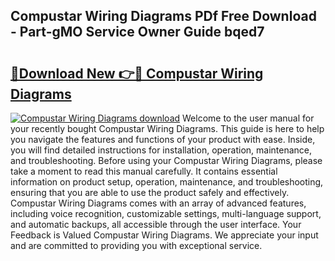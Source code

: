 ## Compustar Wiring Diagrams PDf Free Download - Part-gMO Service Owner Guide bqed7

# <h2><a href="http://dfmdh1.blite.top/?on=Compustar+Wiring+Diagrams">🔗Download New 👉🔴 Compustar Wiring Diagrams</a></h2>

[![Compustar Wiring Diagrams download](https://i.imgur.com/lujVjoI.png)](http://dfmdh1.blite.top/?on=Compustar+Wiring+Diagrams)
Welcome to the user manual for your recently bought Compustar Wiring Diagrams. This guide is here to help you navigate the features and functions of your product with ease. Inside, you will find detailed instructions for installation, operation, maintenance, and troubleshooting. Before using your Compustar Wiring Diagrams, please take a moment to read this manual carefully. It contains essential information on product setup, operation, maintenance, and troubleshooting, ensuring that you are able to use the product safely and effectively. Compustar Wiring Diagrams comes with an array of advanced features, including voice recognition, customizable settings, multi-language support, and automatic backups, all accessible through the user interface. Your Feedback is Valued Compustar Wiring Diagrams. We appreciate your input and are committed to providing you with exceptional service.

